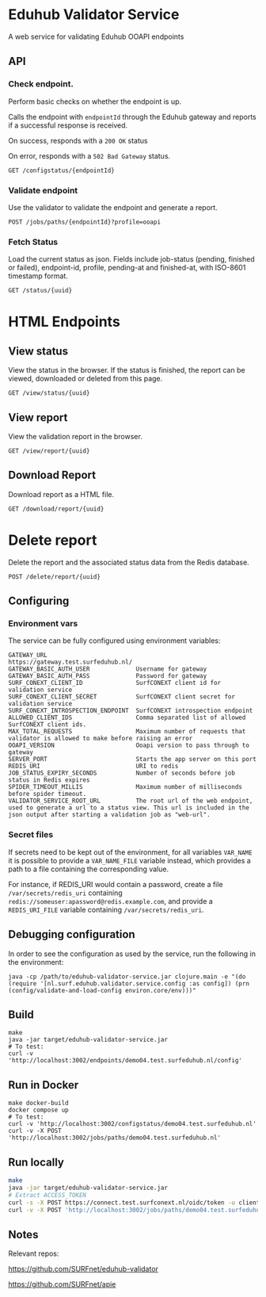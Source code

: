 # Eduhub Validator Service

A web service for validating Eduhub OOAPI endpoints

## API

### Check endpoint.

Perform basic checks on whether the endpoint is up.

Calls the endpoint with `endpointId` through the Eduhub gateway and
reports if a successful response is received.

On success, responds with a `200 OK` status

On error, responds with a `502 Bad Gateway` status.

`GET /configstatus/{endpointId}`

### Validate endpoint

Use the validator to validate the endpoint and generate a report.

`POST /jobs/paths/{endpointId}?profile=ooapi`

### Fetch Status

Load the current status as json. Fields include job-status (pending, finished or failed), endpoint-id, profile, 
pending-at and finished-at, with ISO-8601 timestamp format. 

`GET /status/{uuid}`

# HTML Endpoints

## View status

View the status in the browser. If the status is finished, the report can be viewed, downloaded or deleted from this page.

`GET /view/status/{uuid}`

## View report

View the validation report in the browser.

`GET /view/report/{uuid}`

## Download Report

Download report as a HTML file.

`GET /download/report/{uuid}`

# Delete report

Delete the report and the associated status data from the Redis database.

`POST /delete/report/{uuid}`

## Configuring

### Environment vars

The service can be fully configured using environment variables:

```
GATEWAY_URL                         https://gateway.test.surfeduhub.nl/
GATEWAY_BASIC_AUTH_USER             Username for gateway
GATEWAY_BASIC_AUTH_PASS             Password for gateway
SURF_CONEXT_CLIENT_ID               SurfCONEXT client id for validation service
SURF_CONEXT_CLIENT_SECRET           SurfCONEXT client secret for validation service
SURF_CONEXT_INTROSPECTION_ENDPOINT  SurfCONEXT introspection endpoint
ALLOWED_CLIENT_IDS                  Comma separated list of allowed SurfCONEXT client ids. 
MAX_TOTAL_REQUESTS                  Maximum number of requests that validator is allowed to make before raising an error
OOAPI_VERSION                       Ooapi version to pass through to gateway
SERVER_PORT                         Starts the app server on this port
REDIS_URI                           URI to redis
JOB_STATUS_EXPIRY_SECONDS           Number of seconds before job status in Redis expires
SPIDER_TIMEOUT_MILLIS               Maximum number of milliseconds before spider timeout.
VALIDATOR_SERVICE_ROOT_URL          The root url of the web endpoint, used to generate a url to a status view. This url is included in the json output after starting a validation job as "web-url".
```

### Secret files

If secrets need to be kept out of the environment, for all variables
`VAR_NAME` it is possible to provide a `VAR_NAME_FILE` variable
instead, which provides a path to a file containing the corresponding
value.

For instance, if REDIS_URI would contain a password, create a file
`/var/secrets/redis_uri` containing
`redis://someuser:apassword@redis.example.com`, and provide a
`REDIS_URI_FILE` variable containing `/var/secrets/redis_uri`.

## Debugging configuration

In order to see the configuration as used by the service, run the
following in the environment:

```
java -cp /path/to/eduhub-validator-service.jar clojure.main -e "(do (require '[nl.surf.eduhub.validator.service.config :as config]) (prn (config/validate-and-load-config environ.core/env)))"
```

## Build

```
make
java -jar target/eduhub-validator-service.jar
# To test:
curl -v 'http://localhost:3002/endpoints/demo04.test.surfeduhub.nl/config'
```


## Run in Docker

```
make docker-build
docker compose up
# To test:
curl -v 'http://localhost:3002/configstatus/demo04.test.surfeduhub.nl'
curl -v -X POST 'http://localhost:3002/jobs/paths/demo04.test.surfeduhub.nl'
```

## Run locally

```bash
make
java -jar target/eduhub-validator-service.jar
# Extract ACCESS_TOKEN
curl -s -X POST https://connect.test.surfconext.nl/oidc/token -u client01.registry.validator.dev.surfeduhub.nl:$SURF_CONEXT_PASSWORD -d "grant_type=client_credentials"
curl -v -X POST 'http://localhost:3002/jobs/paths/demo04.test.surfeduhub.nl?profile=rio' -H "Authorization: Bearer $ACCESS_TOKEN" 
```

## Notes

Relevant repos:

https://github.com/SURFnet/eduhub-validator

https://github.com/SURFnet/apie
